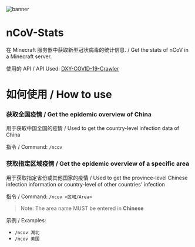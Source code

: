 ![banner](https://repository-images.githubusercontent.com/240262190/1139f400-5b0b-11ea-8fde-5d177c4fea0d)
# nCoV-Stats
在 Minecraft 服务器中获取新型冠状病毒的统计信息. / Get the stats of nCoV in a Minecraft server.

使用的 API / API Used: [DXY-COVID-19-Crawler](https://github.com/BlankerL/DXY-COVID-19-Crawler)

# 如何使用 / How to use
### 获取全国疫情 / Get the epidemic overview of China
用于获取中国全国的疫情 / Used to get the country-level infection data of China

指令 / Command: `/ncov`

### 获取指定区域疫情 / Get the epidemic overview of a specific area
用于获取指定省份或其他国家的疫情 / Used to get the province-level Chinese infection information or country-level of other countries' infection

指令 / Command: `/ncov <区域/Area>`
>Note: The area name MUST be entered in **Chinese**

示例 / Examples:
- `/ncov 湖北`
- `/ncov 美国`
